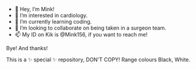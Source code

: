 - 👋 Hey, I’m Mink!
- 👀 I’m interested in cardiology.
- 🌱 I’m currently learning coding.
- 💞️ I’m looking to collaborate on being taken in a surgeon team.
- 📫 My ID on Kik is @Mink156, if you want to reach me!

Bye! And thanks!

  This is a ✨ special ✨ repository, DON'T COPY!
  Range colours Black, White.
